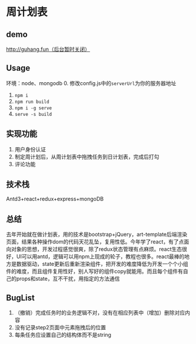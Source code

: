# 周计划表
## demo
http://guhang.fun（后台暂时关闭）
## Usage
环境：node、mongodb
0. 修改config.js中的`serverUrl`为你的服务器地址
1. `npm i`
2. `npm run build`
3. `npm i -g serve`
4. `serve -s build`
## 实现功能
1. 用户身份认证
2. 制定周计划后，从周计划表中拖拽任务到日计划表，完成后打勾
3. 评论功能
## 技术栈
Antd3+react+redux+express+mongoDB
## 总结
去年开始就在做计划表，用的技术是bootstrap+jQuery，art-template后端渲染页面，结果各种操作dom的代码天花乱坠，复用性低。今年学了react，有了点面向对象的思想，开发过程感觉很爽，除了redux状态管理有点麻烦。react生态很好，UI可以用antd，逻辑可以用npm上现成的轮子，教程也很多。react最棒的地方是数据驱动，state更新后重新渲染组件，把开发的难度降低为开发一个个小组件的难度，而且组件复用性好，别人写好的组件copy就能用。而且每个组件有自己的props和state，互不干扰，用指定的方法通信
## BugList
1. （撤销）完成任务时的业务逻辑不对，没有在相应列表中（增加）删除对应内容
2. 没有记录step2页面中元素拖拽后的位置
3. 每条任务应设置自己的结构体而不是string


